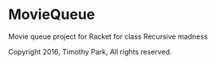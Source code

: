 # MovieQueue
Movie queue project for Racket for class
Recursive madness

Copyright 2016, Timothy Park, All rights reserved.
